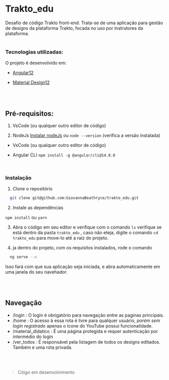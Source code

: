 # Trakto_edu

Desafio de código Trakto front-end.
Trata-se de uma aplicação para gestão de designs da plataforma Trakto, focada no uso por instrutores da plataforma.
<br>
<br>

### Tecnologias utilizadas:
O projeto é desenvolvido em:
<br>
- [Angular12](https://angular.io/)

- [Material Design12](https://material.angular.io/)
<br>
<br>


## **Pré-requisitos:**

1. VsCode (ou qualquer outro editor de código)

2. NodeJs
[Instalar nodeJs](https://nodejs.org/en)
ou
`node --version` (verifica a versão instalada)


- VsCode (ou qualquer outro editor de código)

- Angular CLI
``
npm install -g @angular/cli@14.0.0
``
<br>

### Instalação

1. Clone o repositório

```bash
  git clone git@github.com:GiovannaBeathryce/trakto_edu.git
```

2. Instale as dependências

 `npm install` ou `yarn`

3. Abra o código em seu editor e verifique com o comando ` ls `   verifique se está dentro da pasta ` trakto_edu ` 
, caso não eteja, digite o comando ` cd trakto_edu ` para move-lo até a raiz do projeto.

4. ja dentro do projeto, com os requisitos instalados, rode o comando
```bash
  ng serve --o
```
 Isso fará com que sua aplicação seja iniciada, e abra automaticamente em uma janela do seu navehador.

<br>
<br>

## **Navegação**
- /login : O login é obrigatório para navegação entre as paginas principais.
- /home : O acesso à essa rota é livre para qualquer usuário, *porém sem login registrado* apenas o ícone do YouTube possui funcionalidade.
- /material_didatico : É uma página protegida e requer autenticação por intermédio do login
- /ver_todos : É responsável pela listagem de todos os designs editados. Também e uma rota privada.

<br>
<br>

> Cóigo em desenvolvimento

